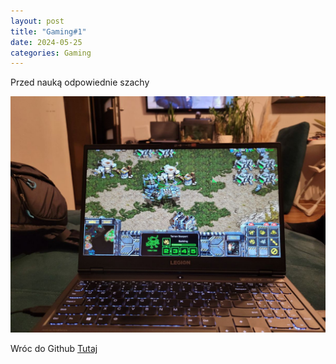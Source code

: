 ```yaml
---
layout: post
title: "Gaming#1"
date: 2024-05-25
categories: Gaming
---
```

Przed nauką odpowiednie szachy

![Optional Text](_images/gaming1.jpg)

Wróc do Github [Tutaj][Tutaj-1]

[Tutaj-1]: https://github.com/pjoterkrk69/
